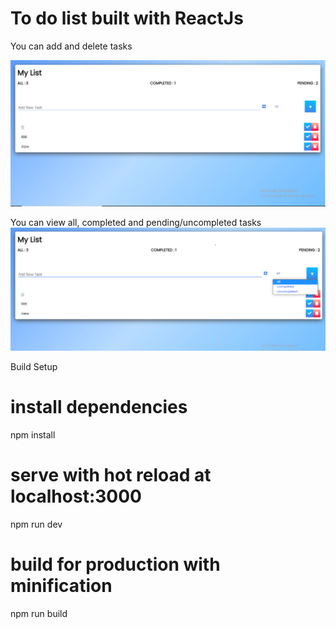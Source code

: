 # To do list built with ReactJs

You can add and delete tasks

![](images/MyList.PNG)

You can view all, completed and pending/uncompleted tasks
![](images/MyList2.PNG)

Build Setup
# install dependencies
npm install

# serve with hot reload at localhost:3000
npm run dev

# build for production with minification
npm run build
